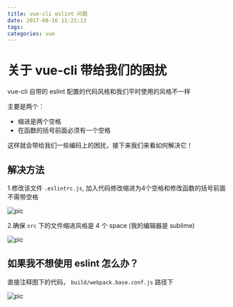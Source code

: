 ```yaml
---
title: vue-cli eslint 问题
date: 2017-08-16 11:21:13
tags:
categories: vue
---
```

# 关于 vue-cli 带给我们的困扰

vue-cli 自带的 eslint 配置的代码风格和我们平时使用的风格不一样

主要是两个：

* 缩进是两个空格
* 在函数的括号前面必须有一个空格

这样就会带给我们一些编码上的困扰，接下来我们来看如何解决它！

## 解决方法

1.修改该文件 `.eslintrc.js`, 加入代码修改缩进为4个空格和修改函数的括号前面不需带空格

![pic](pm1.png)

2.确保 `src` 下的文件缩进风格是 4 个 space (我的编辑器是 sublime)

![pic](pm2.png)

## 如果我不想使用 eslint 怎么办？

直接注释图下的代码， `build/webpack.base.conf.js` 路径下

![pic](pm3.png)
